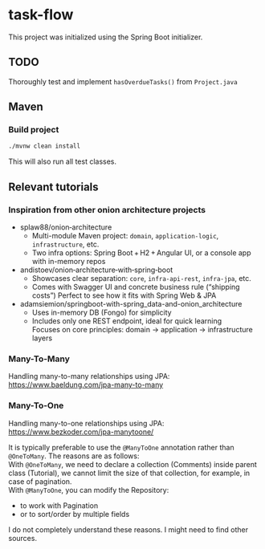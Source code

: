 # task-flow

This project was initialized using the Spring Boot initializer.

## TODO

Thoroughly test and implement `hasOverdueTasks()` from `Project.java`

## Maven

### Build project

```bash
./mvnw clean install
```

This will also run all test classes.

## Relevant tutorials

### Inspiration from other onion architecture projects

- splaw88/onion‑architecture
  - Multi-module Maven project: `domain`, `application-logic`, `infrastructure`, etc.
  - Two infra options: Spring Boot + H2 + Angular UI, or a console app with in-memory repos
- andistoev/onion‑architecture‑with‑spring‑boot
  - Showcases clear separation: `core`, `infra-api-rest`, `infra-jpa`, etc.
  - Comes with Swagger UI and concrete business rule (“shipping costs”)
Perfect to see how it fits with Spring Web & JPA
- adamsiemion/springboot-with-spring_data-and-onion_architecture
  - Uses in-memory DB (Fongo) for simplicity
  - Includes only one REST endpoint, ideal for quick learning <br>
    Focuses on core principles: domain → application → infrastructure layers

### Many-To-Many

Handling many-to-many relationships using JPA: https://www.baeldung.com/jpa-many-to-many

### Many-To-One

Handling many-to-one relationships using JPA: https://www.bezkoder.com/jpa-manytoone/

It is typically preferable to use the `@ManyToOne` annotation rather than `@OneToMany`.
The reasons are as follows: <br>
With `@OneToMany`, we need to declare a collection (Comments) inside parent class (Tutorial), we cannot limit the size of that collection, for example, in case of pagination. <br>
With `@ManyToOne`, you can modify the Repository:

- to work with Pagination
- or to sort/order by multiple fields

I do not completely understand these reasons. I might need to find other sources.

